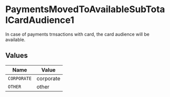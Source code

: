 # PaymentsMovedToAvailableSubTotalCardAudience1

In case of payments trnsactions with card, the card audience will be available.


## Values

| Name        | Value       |
| ----------- | ----------- |
| `CORPORATE` | corporate   |
| `OTHER`     | other       |